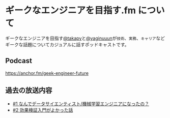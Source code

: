 # ギークなエンジニアを目指す.fm について

ギークなエンジニアを目指す[@takapy](https://twitter.com/takapy0210)と[@yaginuuun](https://twitter.com/yaginuuun)が`技術`、`実務`、`キャリア`などギークな話題についてカジュアルに話すポッドキャストです。

## Podcast

https://anchor.fm/geek-engineer-future

## 過去の放送内容

* [#1 なんでデータサイエンティスト/機械学習エンジニアになったの？](https://github.com/shyaginuma/geek-engineer-future/blob/master/podcast/%23001.md)
* [#2 効果検証入門がよかった話](https://github.com/shyaginuma/geek-engineer-future/blob/master/podcast/%23002.md)
